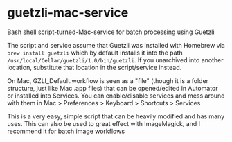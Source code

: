 # guetzli-mac-service
Bash shell script-turned-Mac-service for batch processing using Guetzli

The script and service assume that Guetzli was installed with Homebrew via `brew install guetzli` which by default installs it into the path `/usr/local/Cellar/guetzli/1.0/bin/guetzli`. If you unarchived into another location, substitute that location in the script/service instead.

On Mac, GZLI_Default.workflow is seen as a "file" (though it is a folder structure, just like Mac .app files) that can be opened/edited in Automator or installed into Services. You can enable/disable services and mess around with them in Mac > Preferences > Keyboard > Shortcuts > Services

This is a very easy, simple script that can be heavily modified and has many uses. This can also be used to great effect with ImageMagick, and I recommend it for batch image workflows
